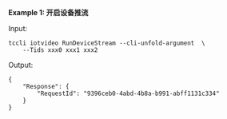 **Example 1: 开启设备推流**



Input: 

```
tccli iotvideo RunDeviceStream --cli-unfold-argument  \
    --Tids xxx0 xxx1 xxx2
```

Output: 
```
{
    "Response": {
        "RequestId": "9396ceb0-4abd-4b8a-b991-abff1131c334"
    }
}
```

